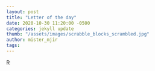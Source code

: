 ```yaml
---
layout: post
title: "Letter of the day"
date: 2020-10-30 11:20:00 -0500
categories: jekyll update
thumb: "/assets/images/scrabble_blocks_scrambled.jpg"
author: mister_mjir
tags:
---
```

R
